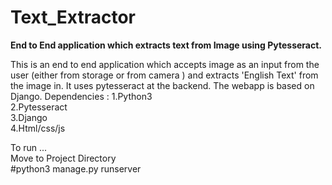 # Text_Extractor

<b>End to End application which extracts text from Image using Pytesseract.</b><br/>

This is an end to end application which accepts image as an input from the user (either from storage or from camera ) and extracts 'English Text' from the image in. It uses pytesseract at the backend. The webapp is based on Django.
Dependencies :
1.Python3<br/>
2.Pytesseract<br/>
3.Django<br/>
4.Html/css/js<br/>

To run ...<br/>
Move to Project Directory<br/>
#python3 manage.py runserver<br/>
